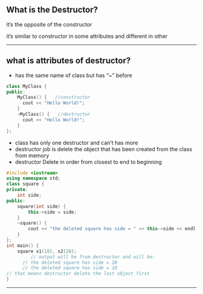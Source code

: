 ## What is the Destructor?

it’s the opposite of the constructor

it’s similar to constructor in some attributes and different in other 

---

## what is attributes of destructor?

- has the same name of class but has “~” before

```cpp
class MyClass {    
public:          
	MyClass() {   //constructor   
      cout << "Hello World!";
    }
	~MyClass() {   //destructor   
      cout << "Hello World!";
    }
};
```

- class has only one destructor and can’t has more
- destructor job is delete the object that has been created from the class from memory
- destructor  Delete in order from closest to end to beginning

```cpp
#include <iostream>
using namespace std;
class square {
private: 
	int side;
public:
	square(int side) {
		this->side = side;
	}
	~square() {
		cout << "the deleted square has side = " << this->side << endl;
	}
};
int main() {
	square s1(10), s2(20);
		 // output will be from destructor and will be: 
	  // the deleted square has side = 20
	  // the deleted square has side = 10
// that means destructor delete the last object first
}
```

---